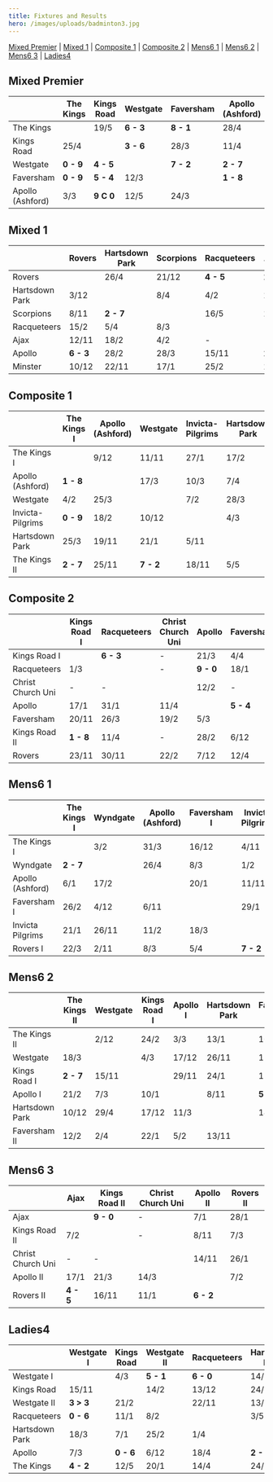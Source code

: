 ```yaml
---
title: Fixtures and Results
hero: /images/uploads/badminton3.jpg
---
```

[Mixed Premier](#mixed-premier) | [Mixed 1](#mixed-1) | [Composite 1](#composite-1) | [Composite 2](#composite-2) | [Mens6 1](#mens6-1) | [Mens6 2](#mens6-2) | [Mens6 3](#mens6-3) | [Ladies4](#ladies4)

## Mixed Premier

|                  | The Kings  | Kings Road | Westgate  | Faversham | Apollo (Ashford) |
| ---------------- | ---------- | ---------- | --------- | --------- | ---------------- |
| The Kings        |            | 19/5       | **6 - 3** | **8 - 1** | 28/4             |
| Kings Road       | 25/4       |            | **3 - 6** | 28/3      | 11/4             |
| Westgate         | **0 - 9**  | **4 - 5**  |           | **7 - 2** | **2 - 7**        |
| Faversham        | **0 - 9**  | **5 - 4**  | 12/3      |           | **1 - 8**        |
| Apollo (Ashford) | 3/3        | **9 C 0**  | 12/5      | 24/3      |                  |

## Mixed 1

|                | Rovers    | Hartsdown Park | Scorpions | Racqueteers | Ajax | Apollo    | Minster   |
| -------------- | --------- | -------------- | --------- | ----------- | ---- | --------- | --------- |
| Rovers         |           | 26/4           | 21/12     | **4 - 5**   | 29/3 | 18/1      | 1/3       |
| Hartsdown Park | 3/12      |                | 8/4       | 4/2         | 13/5 | **4 - 5** | 11/2      |
| Scorpions      | 8/11      | **2 - 7**      |           | 16/5        | 10/1 | 13/12     | 31/1      |
| Racqueteers    | 15/2      | 5/4            | 8/3       |             | \-   | 22/3      | 7/12      |
| Ajax           | 12/11     | 18/2           | 4/2       | \-          |      | 26/11     | **7 - 2** |
| Apollo         | **6 - 3** | 28/2           | 28/3      | 15/11       | 24/1 |           | 4/4       |
| Minster        | 10/12     | 22/11          | 17/1      | 25/2        | 14/3 | 12/11     |           |

## Composite 1

|                  | The Kings I | Apollo (Ashford) | Westgate  | Invicta-Pilgrims | Hartsdown Park | The Kings II |
| ---------------- | ----------- | ---------------- | --------- | ---------------- | -------------- | ------------ |
| The Kings I      |             | 9/12             | 11/11     | 27/1             | 17/2           | **9 - 0**    |
| Apollo (Ashford) | **1 - 8**   |                  | 17/3      | 10/3             | 7/4            | 3/2          |
| Westgate         | 4/2         | 25/3             |           | 7/2              | 28/3           | 28/1         |
| Invicta-Pilgrims | **0 - 9**   | 18/2             | 10/12     |                  | 4/3            | 8/4          |
| Hartsdown Park   | 25/3        | 19/11            | 21/1      | 5/11             |                | **1 - 8**    |
| The Kings II     | **2 - 7**   | 25/11            | **7 - 2** | 18/11            | 5/5            |              |

## Composite 2

|                   | Kings Road I | Racqueteers | Christ Church Uni | Apollo    | Faversham | Kings Road II | Rovers    |
| ----------------- | ------------ | ----------- | ----------------- | --------- | --------- | ------------- | --------- |
| Kings Road I      |              | **6 - 3**   | \-                | 21/3      | 4/4       | **9 - 0**     | 14/3      |
| Racqueteers       | 1/3          |             | \-                | **9 - 0** | 18/1      | **9 - 0**     | 25/1      |
| Christ Church Uni | \-           | \-          |                   | 12/2      | \-        | \-            | 11/2      |
| Apollo            | 17/1         | 31/1        | 11/4              |           | **5 - 4** | 22/11         | 28/3      |
| Faversham         | 20/11        | 26/3        | 19/2              | 5/3       |           | **5 - 4**     | 15/1      |
| Kings Road II     | **1 - 8**    | 11/4        | \-                | 28/2      | 6/12      |               | **2 - 7** |
| Rovers            | 23/11        | 30/11       | 22/2              | 7/12      | 12/4      | 1/2           |           |

## Mens6 1

|                  | The Kings I | Wyndgate | Apollo (Ashford) | Faversham I | Invicta Pilgrims | Rovers I |
| ---------------- | ----------- | -------- | ---------------- | ----------- | ---------------- | -------- |
| The Kings I      |             | 3/2      | 31/3             | 16/12       | 4/11             | 7/4      |
| Wyndgate         | **2 - 7**   |          | 26/4             | 8/3         | 1/2              | 14/12    |
| Apollo (Ashford) | 6/1         | 17/2     |                  | 20/1        | 11/11            | 27/1     |
| Faversham I      | 26/2        | 4/12     | 6/11             |             | 29/1             | 27/11    |
| Invicta Pilgrims | 21/1        | 26/11    | 11/2             | 18/3        |                  | 15/4     |
| Rovers I         | 22/3        | 2/11     | 8/3              | 5/4         | **7 - 2**        |          |

## Mens6 2

|                | The Kings II | Westgate | Kings Road I | Apollo I | Hartsdown Park | Faversham II |
| -------------- | ------------ | -------- | ------------ | -------- | -------------- | ------------ |
| The Kings II   |              | 2/12     | 24/2         | 3/3      | 13/1           | 10/3         |
| Westgate       | 18/3         |          | 4/3          | 17/12    | 26/11          | 17/1         |
| Kings Road I   | **2 - 7**    | 15/11    |              | 29/11    | 24/1           | 13/12        |
| Apollo I       | 21/2         | 7/3      | 10/1         |          | 8/11           | **5 - 4**    |
| Hartsdown Park | 10/12        | 29/4     | 17/12        | 11/3     |                | 14/1         |
| Faversham II   | 12/2         | 2/4      | 22/1         | 5/2      | 13/11          |              |

## Mens6 3

|                   | Ajax      | Kings Road II | Christ Church Uni | Apollo II | Rovers II |
| ----------------- | --------- | ------------- | ----------------- | --------- | --------- |
| Ajax              |           | **9 - 0**     | \-                | 7/1       | 28/1      |
| Kings Road II     | 7/2       |               | \-                | 8/11      | 7/3       |
| Christ Church Uni | \-        | \-            |                   | 14/11     | 26/1      |
| Apollo II         | 17/1      | 21/3          | 14/3              |           | 7/2       |
| Rovers II         | **4 - 5** | 16/11         | 11/1              | **6 - 2** |           |

## Ladies4

|                | Westgate I | Kings Road | Westgate II | Racqueteers | Hartsdown Park | Apollo | The Kings |
| -------------- | ---------- | ---------- | ----------- | ----------- | -------------- | ------ | --------- |
| Westgate I     |            | 4/3        | **5 - 1**   | **6 - 0**   | 14/1           | 17/12  | 7/1       |
| Kings Road     | 15/11      |            | 14/2        | 13/12       | 24/1           | 7/2    | 7/3       |
| Westgate II    | **3 > 3**  | 21/2       |             | 22/11       | 13/12          | 18/2   | 21/3      |
| Racqueteers    | **0 - 6**  | 11/1       | 8/2         |             | 3/5            | 9/11   | 15/3      |
| Hartsdown Park | 18/3       | 7/1        | 25/2        | 1/4         |                | 28/1   | 12/11     |
| Apollo         | 7/3        | **0 - 6**  | 6/12        | 18/4        | **2 - 4**      |        | 29/11     |
| The Kings      | **4 - 2**  | 12/5       | 20/1        | 14/4        | 24/3           | 17/3   |           |
